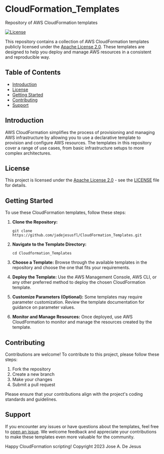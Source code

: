 # CloudFormation_Templates
Repository of AWS CloudFormation templates

[![License](https://img.shields.io/badge/license-Apache%202.0-blue.svg)](https://opensource.org/licenses/Apache-2.0)

This repository contains a collection of AWS CloudFormation templates publicly licensed under the [Apache License 2.0](LICENSE). These templates are designed to help you deploy and manage AWS resources in a consistent and reproducible way.

## Table of Contents

- [Introduction](#introduction)
- [License](#license)
- [Getting Started](#getting-started)
- [Contributing](#contributing)
- [Support](#support)

## Introduction

AWS CloudFormation simplifies the process of provisioning and managing AWS infrastructure by allowing you to use a declarative template to provision and configure AWS resources. The templates in this repository cover a range of use cases, from basic infrastructure setups to more complex architectures.

## License

This project is licensed under the [Apache License 2.0](LICENSE) - see the [LICENSE](LICENSE) file for details.

## Getting Started

To use these CloudFormation templates, follow these steps:

1. **Clone the Repository:**
   ```
   git clone https://github.com/jadejesusfl/CloudFormation_Templates.git
   ```

2. **Navigate to the Template Directory:**
   ```
   cd Cloudformation_Templates
   ```

3. **Choose a Template:**
   Browse through the available templates in the repository and choose the one that fits your requirements.

4. **Deploy the Template:**
   Use the AWS Management Console, AWS CLI, or any other preferred method to deploy the chosen CloudFormation template.

5. **Customize Parameters (Optional):**
   Some templates may require parameter customization. Review the template documentation for guidance on parameter values.

6. **Monitor and Manage Resources:**
   Once deployed, use AWS CloudFormation to monitor and manage the resources created by the template.

## Contributing

Contributions are welcome! To contribute to this project, please follow these steps:

1. Fork the repository
2. Create a new branch
3. Make your changes
4. Submit a pull request

Please ensure that your contributions align with the project's coding standards and guidelines.

## Support

If you encounter any issues or have questions about the templates, feel free to [open an issue](https://github.com/jadejesusfl/CloudFormation_Templates/issues). We welcome feedback and appreciate your contributions to make these templates even more valuable for the community.

Happy CloudFormation scripting!
Copyright 2023 Jose A. De Jesus
